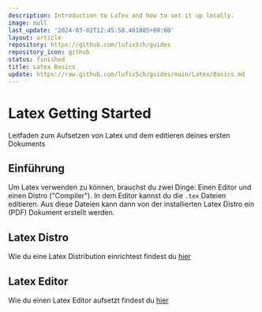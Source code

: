 ```yaml
---
description: Introduction to LaTex and how to set it up locally.
image: null
last_update: '2024-03-02T12:45:58.401885+00:00'
layout: article
repository: https://github.com/lufixSch/guides
repository_icon: github
status: finished
title: Latex Basics
update: https://raw.github.com/lufixSch/guides/main/Latex/Basics.md
---
```


# Latex Getting Started

Leitfaden zum Aufsetzen von Latex und dem editieren deines ersten Dokuments

## Einführung

Um Latex verwenden zu können, brauchst du zwei Dinge: Einen Editor und einen Distro ("Compiler"). In dem Editor kannst du die `.tex` Dateien editieren. Aus diese Dateien kann dann von der installierten Latex Distro ein (PDF) Dokument erstellt werden.

## Latex Distro

Wie du eine Latex Distribution einrichtest findest du [hier](https://github.com/lufixSch/guides/blob/main/distro)

## Latex Editor

Wie du einen Latex Editor aufsetzt findest du [hier](https://github.com/lufixSch/guides/blob/main/editor)